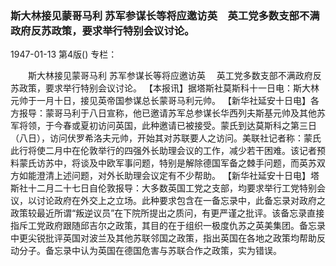 ### 斯大林接见蒙哥马利  苏军参谋长等将应邀访英　英工党多数支部不满政府反苏政策，要求举行特别会议讨论。

1947-01-13
第4版()
专栏：

　　斯大林接见蒙哥马利
    苏军参谋长等将应邀访英
  　英工党多数支部不满政府反苏政策，要求举行特别会议讨论。
    【本报讯】据塔斯社莫斯科十一日电：斯大林元帅于一月十日，接见英帝国参谋总长蒙哥马利元帅。
    【新华社延安十日电】各方报导：蒙哥马利于八日宣称，他已邀请苏军总参谋长华西列夫斯基元帅及其他苏军将领，于今春或夏初访问英国，此种邀请已被接受。蒙氏到达莫斯科之第三日（八日），访问伏罗希洛夫元帅，开始其对苏联要人之访问。美联社记者称：蒙氏此行将使二月中在伦敦举行的四强外长助理会议的工作，减少若干困难。该记者预料蒙氏访苏中，将谈及中欧军事问题，特别是解除德国军备之棘手问题，而英苏双方如能澄清上述问题，对外长助理会议定有不少帮助。
    【新华社延安十日电】塔斯社十二月二十七日自伦敦报导：大多数英国工党之支部，均要求举行工党特别会议，以讨论政府在外交上之立场。此种要求包含在一备忘录中，此备忘录对政府之政策较最近所谓“叛逆议员”在下院所提出之质问，有更严谨之批评。该备忘录直接指斥工党政府跟随邱吉尔之政策，其目的在于组织一极度仇苏之英美集团。备忘录中更尖锐批评英国对波兰及其他苏联邻国之政策，指出英国在各地之政策均帮助反动分子。备忘录中认为英国在德国危害与苏联合作之政策，实为错误。
